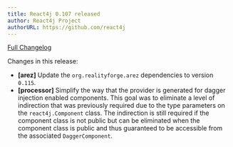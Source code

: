 ```yaml
---
title: React4j 0.107 released
author: React4j Project
authorURL: https://github.com/react4j
---
```


[Full Changelog](https://github.com/react4j/react4j/compare/v0.106...v0.107)

Changes in this release:

* **\[arez\]** Update the `org.realityforge.arez` dependencies to version `0.115`.
* **\[processor\]** Simplify the way that the provider is generated for dagger injection enabled components.
  This goal was to eliminate a level of indirection that was previously required due to the type parameters on the
  `react4j.Component` class. The indirection is still required if the component class is not public but can be
  eliminated when the component class is public and thus guaranteed to be accessible from the associated
  `DaggerComponent`.
